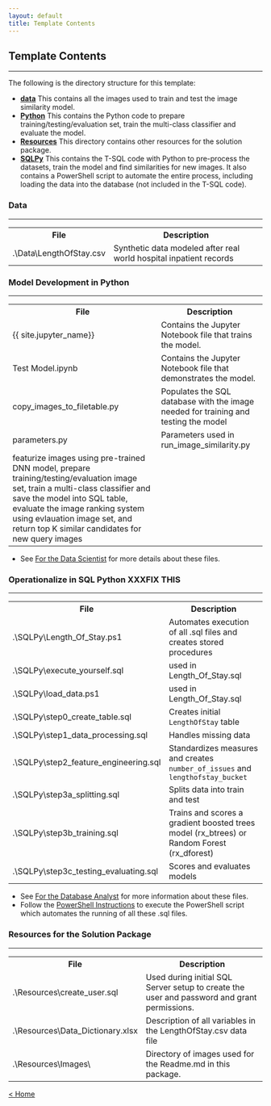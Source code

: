 ```yaml
---
layout: default
title: Template Contents
---
```


## Template Contents
--------------------

The following is the directory structure for this template:

- [**data**](#data)  This contains all the images used to train and test the image similarity model.
- [**Python**](#model-development-in-python)  This contains the Python code to prepare training/testing/evaluation set, train the multi-class classifier and evaluate the model.
- [**Resources**](#resources-for-the-solution-packet) This directory contains other resources for the solution package.
- [**SQLPy**](#operationalize-in-sql-python) This contains the T-SQL code with Python to pre-process the datasets, train the model and find similarities for new images. It also contains a PowerShell script to automate the entire process, including loading the data into the database (not included in the T-SQL code).



### Data
----------------------------

<table class="table table-striped table-condensed">
<tr><th> File </th><th> Description</th></tr>
<tr><td> .\Data\LengthOfStay.csv  </td><td> Synthetic data modeled after real world hospital inpatient records </td></tr>
</table>

### Model Development in Python
-------------------------

<table class="table table-striped table-condensed">
<tr><th> File </th><th> Description </th></tr>
<tr><td> {{ site.jupyter_name}}  </td><td> Contains the Jupyter Notebook file that trains the model. </td></tr>
<tr><td> Test Model.ipynb  </td><td> Contains the Jupyter Notebook file that demonstrates the model. </td></tr>
<tr><td>copy_images_to_filetable.py  </td><td> Populates the SQL database with the image needed for training and testing the model </td></tr>
<tr><td>parameters.py  </td><td> Parameters used in run_image_similarity.py  </td></tr>
<tr><tdrun_image_similarity.py  </td><td> featurize images using pre-trained DNN model, prepare training/testing/evaluation image set, train a multi-class classifier and save the model into SQL table, evaluate the image ranking system using evlauation image set, and  return top K similar candidates for new query images</td></tr>
</table>


* See [For the Data Scientist](data_scientist.html) for more details about these files.


### Operationalize in SQL Python XXXFIX THIS
-------------------------------------------------------

<table class="table table-striped table-condensed">
<tr><th> File </th><th> Description </th></tr>
<tr><td> .\SQLPy\Length_Of_Stay.ps1  </td><td> Automates execution of all .sql files and creates stored procedures </td></tr>
<tr><td> .\SQLPy\execute_yourself.sql  </td><td> used in Length_Of_Stay.sql </td></tr>
<tr><td> .\SQLPy\load_data.ps1  </td><td> used in Length_Of_Stay.sql </td></tr>
<tr><td> .\SQLPy\step0_create_table.sql  </td><td> Creates initial <code>LengthOfStay</code> table </td></tr>
<tr><td> .\SQLPy\step1_data_processing.sql  </td><td> Handles missing data </td></tr>
<tr><td> .\SQLPy\step2_feature_engineering.sql  </td><td> Standardizes measures and creates <code>number_of_issues</code> and <code>lengthofstay_bucket</code> </td></tr>
<tr><td> .\SQLPy\step3a_splitting.sql  </td><td> Splits data into train and test </td></tr>
<tr><td> .\SQLPy\step3b_training.sql  </td><td> Trains and scores a gradient boosted trees model (rx_btrees) or Random Forest (rx_dforest)  </td></tr>
<tr><td> .\SQLPy\step3c_testing_evaluating.sql  </td><td> Scores and evaluates models </td></tr>


</table>

* See [ For the Database Analyst](dba.html) for more information about these files.
* Follow the [PowerShell Instructions](Powershell_Instructions.html) to execute the PowerShell script which automates the running of all these .sql files.

### Resources for the Solution Package
------------------------------------

<table class="table table-striped table-condensed">
<tr><th> File </th><th> Description </th></tr>

<tr><td> .\Resources\create_user.sql </td><td> Used during initial SQL Server setup to create the user and password and grant permissions. </td></tr>
<tr><td> .\Resources\Data_Dictionary.xlsx   </td><td> Description of all variables in the LengthOfStay.csv data file</td></tr>
<tr><td> .\Resources\Images\ </td><td> Directory of images used for the  Readme.md  in this package. </td></tr>
</table>




[&lt; Home](index.html)
